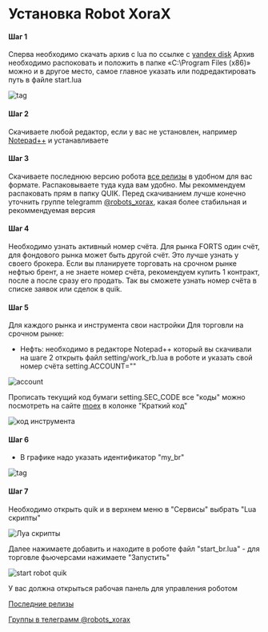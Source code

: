 # Установка Robot XoraX

#### Шаг 1

Сперва необходимо скачать архив с lua по ссылке c [yandex disk](https://yadi.sk/d/55qjoDJaATPYPQ)
Архив необходимо распоковать и положить в папке «C:\Program Files (x86)» можно и в другое место, самое главное указать или подредактировать путь в файле start.lua

![tag](https://raw.githubusercontent.com/koras/robot_xorax/master/images/readme/lua_yandex.PNG)


#### Шаг 2
Скачиваете любой редактор, если у вас не установлен, например [Notepad++](https://notepad-plus-plus.org/downloads/) и устанавливаете


#### Шаг 3
Скачиваете последнюю версию робота [все релизы](https://github.com/koras/robot_xorax/releases) в удобном для вас формате. Распаковываете туда куда вам удобно. Мы рекоммендуем распаковать прям в папку QUIK. Перед скачиванием лучше конечно уточнить группе telegramm  [@robots_xorax](https://t.me/robots_xorax), какая более стабильная и рекоммендуемая версия


#### Шаг 4
Необходимо узнать активный номер счёта.
Для рынка FORTS один счёт, для фондового рынка может быть другой счёт. Это лучше узнать у своего брокера. Если вы планируете торговать на срочном рынке нефтью брент, а не знаете номер счёта, рекомендуем купить 1 контракт, после а после сразу его продать. Так вы сможете узнать номер счёта в списке заявок или сделок в quik.


#### Шаг 5
Для каждого рынка и инструмента свои настройки
Для торговли на срочном рынке: 

 - Нефть:
необходимо в редакторе Notepad++ который вы скачивали на шаге 2 открыть файл setting/work_rb.lua в роботе и указать свой номер счёта
 setting.ACCOUNT=""

![account](https://raw.githubusercontent.com/koras/robot_xorax/master/images/readme/accounts.PNG)

Прописать текущий код бумаги setting.SEC_CODE 
все "коды" можно посмотреть на сайте [moex](https://www.moex.com/ru/derivatives/contracts.aspx?p=act) в колонке "Краткий код"

 
![код инструмента](https://raw.githubusercontent.com/koras/robot_xorax/master/images/readme/code_instrument.PNG)

#### Шаг 6
- В графике надо указать идентификатор "my_br"
 
![tag](https://raw.githubusercontent.com/koras/robot_xorax/master/images/readme/tag.PNG)

#### Шаг 7
Необходимо открыть quik и в верхнем меню в "Cервисы" выбрать "Lua скрипты"

![Луа скрипты](https://raw.githubusercontent.com/koras/robot_xorax/master/images/readme/quik_lua_script.PNG)

Далее нажимаете добавить и находите в роботе файл "start_br.lua" - для торговле фьючерсами нажимаете "Запустить"

![start robot quik](https://raw.githubusercontent.com/koras/robot_xorax/master/images/readme/add_quik_robot.PNG)
  

У вас должна открыться рабочая панель для управления роботом




[Последние релизы](https://github.com/koras/robot_xorax/releases)

[Группы в телеграмм @robots_xorax](https://t.me/robots_xorax)


